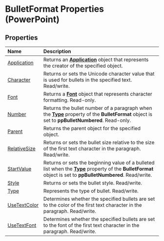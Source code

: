 
# BulletFormat Properties (PowerPoint)

## Properties



|**Name**|**Description**|
|:-----|:-----|
|[Application](2906869e-ee3e-8a0e-9532-1bbe5cd60fef.md)|Returns an  **[Application](978c2b99-4271-b953-4283-73b5f3d96f41.md)** object that represents the creator of the specified object.|
|[Character](42480e47-fc3a-d8aa-1368-a76b6776363a.md)|Returns or sets the Unicode character value that is used for bullets in the specified text. Read/write.|
|[Font](4b5b6495-9e02-d8d3-c952-016561dc3f6c.md)|Returns a  **[Font](ad62daaa-01a5-36cc-5451-e0da0134ac95.md)** object that represents character formatting. Read-only.|
|[Number](90f92c4e-4a15-7efe-1251-5394a148db72.md)|Returns the bullet number of a paragraph when the  **[Type](eb1f3560-17ab-28a6-e012-cf5af292ef53.md)** property of the **BulletFormat** object is set to **ppBulletNumbered**. Read-only.|
|[Parent](95829267-e354-828b-5034-7da64dc5d5d7.md)|Returns the parent object for the specified object.|
|[RelativeSize](ce90fbcb-9aa5-a286-1f91-f06a83351b97.md)|Returns or sets the bullet size relative to the size of the first text character in the paragraph. Read/write.|
|[StartValue](d243b5b4-93f6-8486-d432-a91a39ee4f81.md)|Returns or sets the beginning value of a bulleted list when the  **[Type](eb1f3560-17ab-28a6-e012-cf5af292ef53.md)** property of the **BulletFormat** object is set to **ppBulletNumbered**. Read/write.|
|[Style](2cc49660-bcf7-f965-f3cb-80e6d06ba789.md)|Returns or sets the bullet style. Read/write. |
|[Type](eb1f3560-17ab-28a6-e012-cf5af292ef53.md)|Represents the type of bullet. Read/write.|
|[UseTextColor](8242712a-051e-18fa-1b43-93a0ce1cd17b.md)|Determines whether the specified bullets are set to the color of the first text character in the paragraph. Read/write.|
|[UseTextFont](8d572d8d-bd89-ec94-2484-045306d2730e.md)|Determines whether the specified bullets are set to the font of the first text character in the paragraph. Read/write.|
